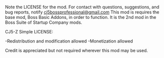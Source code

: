 Note the LICENSE for the mod. For contact with questions, suggestions, and bug reports, notify cj5bossprofessional@gmail.com This mod is requires the base mod, Boss Basic Addons, in order to function. It is the 2nd mod in the Boss Suite of Startup Company mods.

CJ5-Z Simple LICENSE:

-Redistribution and modification allowed
-Monetization allowed

Credit is appreciated but not required wherever this mod may be used.
